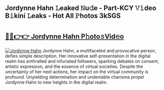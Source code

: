 ## Jordynne Hahn 𝙻eaked 𝙽u𝚍e - Part-KCY 𝚅𝚒deo B𝚒kini 𝙻eaks - Hot All 𝙿hotos 3kSGS

# <h2><a href="http://ld1aqu.urlbe.top/?page=Jordynne+Hahn">🔗🔗👉👉 Jordynne Hahn P𝚑oto𝚜Vid𝚎o</a></h2>

[![Jordynne Hahn](https://i.imgur.com/eBuTRDB.gif)](http://ld1aqu.urlbe.top/?page=Jordynne+Hahn)
Jordynne Hahn, a multifaceted and provocative person, defies simple description. Her innovative self-presentation in the digital realm has enthralled and infuriated followers, sparking debates on consent, artistic expression, and the essence of virtual societies. Despite the uncertainty of her next actions, her impact on the virtual community is profound. Unyielding determination and undeniable charisma propel Jordynne Hahn to new heights in the digital realm.
